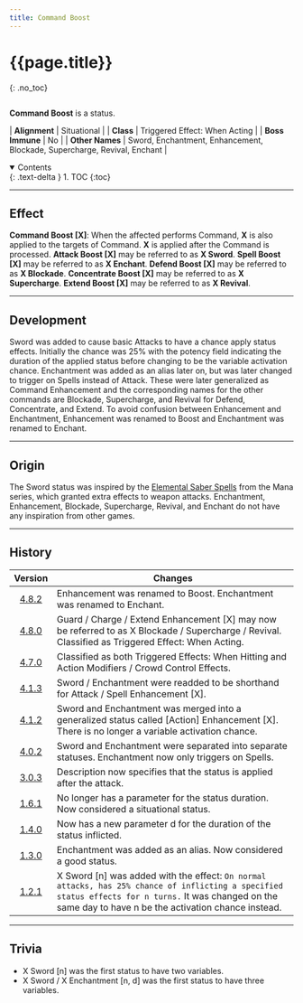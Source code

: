 ```yaml
---
title: Command Boost
---
```


# {{page.title}}
{: .no_toc}

<div class="row">
<div class="column content" markdown="1">

**Command Boost** is a status.

| **Alignment** | Situational |
| **Class** | Triggered Effect: When Acting |
| **Boss Immune** | No |
| **Other Names** | Sword, Enchantment, Enhancement, Blockade, Supercharge, Revival, Enchant |

</div>
<div class="column toc" markdown="1">
<details open markdown="block">
<summary>
Contents
</summary>
{: .text-delta }
1. TOC
{:toc}
</details>
</div>
</div> 

---

## Effect

**Command Boost \[X\]**: When the affected performs Command, **X** is also applied to the targets of Command. **X** is applied after the Command is processed. **Attack Boost \[X\]** may be referred to as **X Sword**. **Spell Boost \[X\]** may be referred to as **X Enchant**. **Defend Boost \[X\]** may be referred to as **X Blockade**. **Concentrate Boost \[X\]** may be referred to as **X Supercharge**. **Extend Boost \[X\]** may be referred to as **X Revival**.

---

## Development

Sword was added to cause basic Attacks to have a chance apply status effects. Initially the chance was 25% with the potency field indicating the duration of the applied status before changing to be the variable activation chance. Enchantment was added as an alias later on, but was later changed to trigger on Spells instead of Attack. These were later generalized as Command Enhancement and the corresponding names for the other commands are Blockade, Supercharge, and Revival for Defend, Concentrate, and Extend. To avoid confusion between Enhancement and Enchantment, Enhancement was renamed to Boost and Enchantment was renamed to Enchant.

---

## Origin

The Sword status was inspired by the [Elemental Saber Spells](https://mana.fandom.com/wiki/Elemental_Saber_Spells) from the Mana series, which granted extra effects to weapon attacks. Enchantment, Enhancement, Blockade, Supercharge, Revival, and Enchant do not have any inspiration from other games.

---

## History

| Version | Changes |
| :---: | --- |
| [4.8.2](v4#v4.8.2) | Enhancement was renamed to Boost. Enchantment was renamed to Enchant. |
| [4.8.0](v4#v4.8.0) | Guard / Charge / Extend Enhancement \[X\] may now be referred to as X Blockade / Supercharge / Revival. Classified as Triggered Effect: When Acting. |
| [4.7.0](v4#v4.7.0) | Classified as both Triggered Effects: When Hitting and Action Modifiers / Crowd Control Effects. |
| [4.1.3](v4#v4.1.3) | Sword / Enchantment were readded to be shorthand for Attack / Spell Enhancement \[X\]. |
| [4.1.2](v4#v4.1.2) | Sword and Enchantment was merged into a generalized status called \[Action\] Enhancement \[X\]. There is no longer a variable activation chance. |
| [4.0.2](v4#v4.0.2) | Sword and Enchantment were separated into separate statuses. Enchantment now only triggers on Spells. |
| [3.0.3](v3#v3.0.3) | Description now specifies that the status is applied after the attack. |
| [1.6.1](v1#v1.6.1) | No longer has a parameter for the status duration. Now considered a situational status. |
| [1.4.0](v1#v1.4.0) | Now has a new parameter d for the duration of the status inflicted. |
| [1.3.0](v1#v1.3.0) | Enchantment was added as an alias. Now considered a good status. |
| [1.2.1](v1#v1.2.1) | X Sword \[n\] was added with the effect: `On normal attacks, has 25% chance of inflicting a specified status effects for n turns.` It was changed on the same day to have n be the activation chance instead. |

---

## Trivia

- X Sword \[n\] was the first status to have two variables.
- X Sword / X Enchantment \[n, d\] was the first status to have three variables.